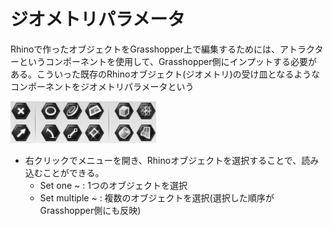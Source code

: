 # ジオメトリパラメータ

Rhinoで作ったオブジェクトをGrasshopper上で編集するためには、アトラクターというコンポーネントを使用して、Grasshopper側にインプットする必要がある。こういった既存のRhinoオブジェクト\(ジオメトリ\)の受け皿となるようなコンポーネントをジオメトリパラメータという

![](/assets/attractor.jpg)

* 右クリックでメニューを開き、Rhinoオブジェクトを選択することで、読み込むことができる。
  * Set one ~ : 1つのオブジェクトを選択
  * Set multiple ~ : 複数のオブジェクトを選択\(選択した順序がGrasshopper側にも反映\)



